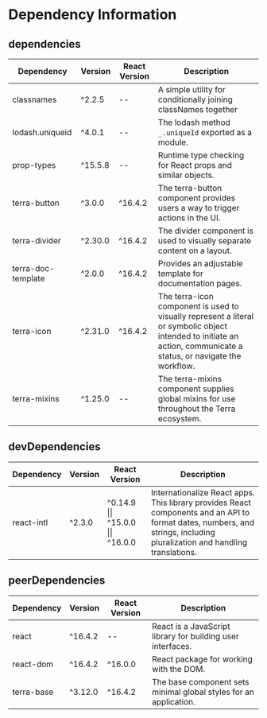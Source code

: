 # Dependency Information

## dependencies
| Dependency | Version | React Version | Description |
|-|-|-|-|
| classnames | ^2.2.5 | -- | A simple utility for conditionally joining classNames together |
| lodash.uniqueid | ^4.0.1 | -- | The lodash method `_.uniqueId` exported as a module. |
| prop-types | ^15.5.8 | -- | Runtime type checking for React props and similar objects. |
| terra-button | ^3.0.0 | ^16.4.2 | The terra-button component provides users a way to trigger actions in the UI. |
| terra-divider | ^2.30.0 | ^16.4.2 | The divider component is used to visually separate content on a layout. |
| terra-doc-template | ^2.0.0 | ^16.4.2 | Provides an adjustable template for documentation pages. |
| terra-icon | ^2.31.0 | ^16.4.2 | The terra-icon component is used to visually represent a literal or symbolic object intended to initiate an action, communicate a status, or navigate the workflow. |
| terra-mixins | ^1.25.0 | -- | The terra-mixins component supplies global mixins for use throughout the Terra ecosystem. |

## devDependencies
| Dependency | Version | React Version | Description |
|-|-|-|-|
| react-intl | ^2.3.0 | ^0.14.9 \|\| ^15.0.0 \|\| ^16.0.0 | Internationalize React apps. This library provides React components and an API to format dates, numbers, and strings, including pluralization and handling translations. |

## peerDependencies
| Dependency | Version | React Version | Description |
|-|-|-|-|
| react | ^16.4.2 | -- | React is a JavaScript library for building user interfaces. |
| react-dom | ^16.4.2 | ^16.0.0 | React package for working with the DOM. |
| terra-base | ^3.12.0 | ^16.4.2 | The base component sets minimal global styles for an application. |
